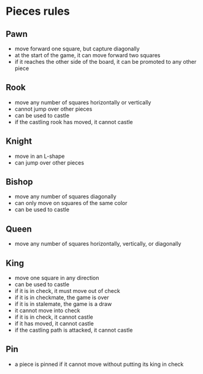 # Pieces rules
## Pawn 
- move forward one square, but capture diagonally
- at the start of the game, it can move forward two squares
- if it reaches the other side of the board, it can be promoted to any other piece
## Rook
- move any number of squares horizontally or vertically
- cannot jump over other pieces
- can be used to castle
- if the castling rook has moved, it cannot castle
## Knight
- move in an L-shape
- can jump over other pieces
## Bishop
- move any number of squares diagonally
- can only move on squares of the same color
- can be used to castle
## Queen
- move any number of squares horizontally, vertically, or diagonally
## King
- move one square in any direction
- can be used to castle
- if it is in check, it must move out of check
- if it is in checkmate, the game is over
- if it is in stalemate, the game is a draw
- it cannot move into check
- if it is in check, it cannot castle
- if it has moved, it cannot castle
- if the castling path is attacked, it cannot castle
## Pin
- a piece is pinned if it cannot move without putting its king in check
